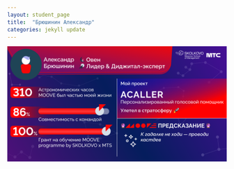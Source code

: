 ```yaml
---
layout: student_page
title:  "Брюшинин Александр"
categories: jekyll update
---
```

<img class="img-fluid" src="/img/posts/Брюшинин Александр.png" alt="moove-2">
